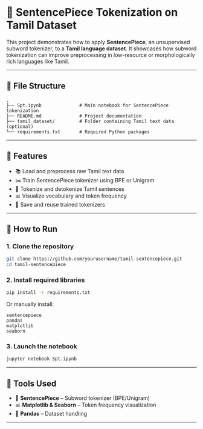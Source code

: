 
# 🧠 SentencePiece Tokenization on Tamil Dataset

This project demonstrates how to apply **SentencePiece**, an unsupervised subword tokenizer, to a **Tamil language dataset**. It showcases how subword tokenization can improve preprocessing in low-resource or morphologically rich languages like Tamil.

---

## 📁 File Structure

```
.
├── Spt.ipynb              # Main notebook for SentencePiece tokenization
├── README.md              # Project documentation
├── tamil_dataset/         # Folder containing Tamil text data (optional)
└── requirements.txt       # Required Python packages
```

---

## 🚀 Features

- 📚 Load and preprocess raw Tamil text data
- ✂️ Train SentencePiece tokenizer using BPE or Unigram
- 🧱 Tokenize and detokenize Tamil sentences
- 📊 Visualize vocabulary and token frequency
- 💾 Save and reuse trained tokenizers

---

## 🧪 How to Run

### 1. Clone the repository

```bash
git clone https://github.com/yourusername/tamil-sentencepiece.git
cd tamil-sentencepiece
```

### 2. Install required libraries

```bash
pip install -r requirements.txt
```

Or manually install:

```
sentencepiece
pandas
matplotlib
seaborn
```

### 3. Launch the notebook

```bash
jupyter notebook Spt.ipynb
```

---

## 🧰 Tools Used

- 🧠 **SentencePiece** – Subword tokenizer (BPE/Unigram)
- 📊 **Matplotlib & Seaborn** – Token frequency visualization
- 🐼 **Pandas** – Dataset handling

---

